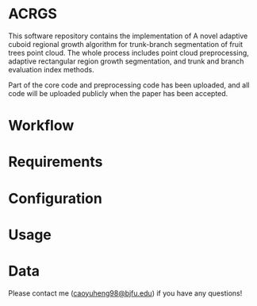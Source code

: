 # ACRGS
This software repository contains the implementation of A novel adaptive cuboid regional growth algorithm for trunk-branch segmentation of fruit trees point cloud. The whole process includes point cloud preprocessing, adaptive rectangular region growth segmentation, and trunk and branch evaluation index methods.

Part of the core code and preprocessing code has been uploaded, and all code will be uploaded publicly when the paper has been accepted.
# Workflow

# Requirements

# Configuration

# Usage

# Data




Please contact me (caoyuheng98@bjfu.edu) if you have any questions!
